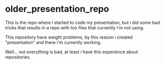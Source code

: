 # older_presentation_repo
This is the repo where i started to code my presentation, 
but i did some bad tricks that results in a repo with too files
that currently i'm not using.

This repository have weight problems, by this reason i created "presentation"
and there i'm currently working.

Well... not everything is bad, at least i have this experience about repositories.
